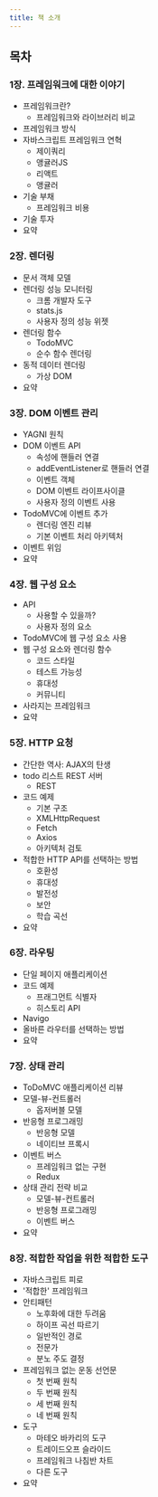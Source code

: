 ```yaml
---
title: 책 소개
---
```


## 목차

### 1장. 프레임워크에 대한 이야기

- 프레임워크란?
  - 프레임워크와 라이브러리 비교
- 프레임워크 방식
- 자바스크립트 프레임워크 연혁
  - 제이쿼리
  - 앵귤러JS
  - 리액트
  - 앵귤러
- 기술 부채
  - 프레임워크 비용
- 기술 투자
- 요약

### 2장. 렌더링

- 문서 객체 모델
- 렌더링 성능 모니터링
  - 크롬 개발자 도구
  - stats.js
  - 사용자 정의 성능 위젯
- 렌더링 함수
  - TodoMVC
  - 순수 함수 렌더링
- 동적 데이터 렌더링
  - 가상 DOM
- 요약

### 3장. DOM 이벤트 관리

- YAGNI 원칙
- DOM 이벤트 API
  - 속성에 핸들러 연결
  - addEventListener로 핸들러 연결
  - 이벤트 객체
  - DOM 이벤트 라이프사이클
  - 사용자 정의 이벤트 사용
- TodoMVC에 이벤트 추가
  - 렌더링 엔진 리뷰
  - 기본 이벤트 처리 아키텍처
- 이벤트 위임
- 요약

### 4장. 웹 구성 요소

- API
  - 사용할 수 있을까?
  - 사용자 정의 요소
- TodoMVC에 웹 구성 요소 사용
- 웹 구성 요소와 렌더링 함수
  - 코드 스타일
  - 테스트 가능성
  - 휴대성
  - 커뮤니티
- 사라지는 프레임워크
- 요약

### 5장. HTTP 요청

- 간단한 역사: AJAX의 탄생
- todo 리스트 REST 서버
  - REST
- 코드 예제
  - 기본 구조
  - XMLHttpRequest
  - Fetch
  - Axios
  - 아키텍처 검토
- 적합한 HTTP API를 선택하는 방법
  - 호환성
  - 휴대성
  - 발전성
  - 보안
  - 학습 곡선
- 요약

### 6장. 라우팅

- 단일 페이지 애플리케이션
- 코드 예제
  - 프래그먼트 식별자
  - 히스토리 API
- Navigo
- 올바른 라우터를 선택하는 방법
- 요약

### 7장. 상태 관리

- ToDoMVC 애플리케이션 리뷰
- 모델-뷰-컨트롤러
  - 옵저버블 모델
- 반응형 프로그래밍
  - 반응형 모델
  - 네이티브 프록시
- 이벤트 버스
  - 프레임워크 없는 구현
  - Redux
- 상태 관리 전략 비교
  - 모델-뷰-컨트롤러
  - 반응형 프로그래밍
  - 이벤트 버스
- 요약

### 8장. 적합한 작업을 위한 적합한 도구

- 자바스크립트 피로
- '적합한' 프레임워크
- 안티패턴
  - 노후화에 대한 두려움
  - 하이프 곡선 따르기
  - 일반적인 경로
  - 전문가
  - 분노 주도 결정
- 프레임워크 없는 운동 선언문
  - 첫 번째 원칙
  - 두 번째 원칙
  - 세 번째 원칙
  - 네 번째 원칙
- 도구
  - 마테오 바카리의 도구
  - 트레이드오프 슬라이드
  - 프레임워크 나침반 차트
  - 다른 도구
- 요약
